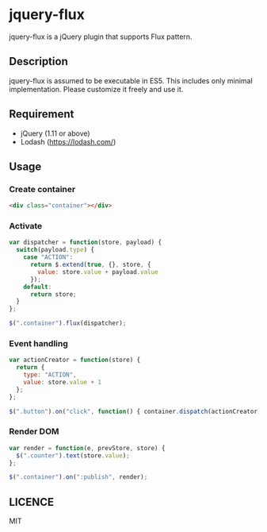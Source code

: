 jquery-flux
============

jquery-flux is a jQuery plugin that supports Flux pattern.

## Description

jquery-flux is assumed to be executable in ES5.
This includes only minimal implementation. Please customize it freely and use it.

## Requirement

- jQuery (1.11 or above)
- Lodash (https://lodash.com/)

## Usage

### Create container
```html
<div class="container"></div>
```
### Activate
```js
var dispatcher = function(store, payload) {
  switch(payload.type) {
    case "ACTION":
      return $.extend(true, {}, store, {
        value: store.value + payload.value
      });
    default:
      return store;
  }
};

$(".container").flux(dispatcher);
```
### Event handling
```js
var actionCreator = function(store) {
  return {
    type: "ACTION",
    value: store.value + 1
  };
};

$(".button").on("click", function() { container.dispatch(actionCreator) });
```
### Render DOM
```js
var render = function(e, prevStore, store) {
  $(".counter").text(store.value);
};

$(".container").on(":publish", render);
```


## LICENCE

MIT
